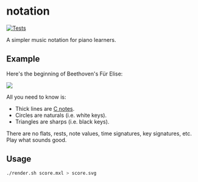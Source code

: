 
# notation

[![Tests](https://github.com/hoffa/notation/actions/workflows/build.yml/badge.svg)](https://github.com/hoffa/notation/actions/workflows/build.yml)

A simpler music notation for piano learners.

## Example

Here's the beginning of Beethoven's Für Elise:

![](https://raw.githubusercontent.com/hoffa/notation/main/media/example.svg)

All you need to know is:

- Thick lines are [C notes](https://en.wikipedia.org/wiki/C_(musical_note)).
- Circles are naturals (i.e. white keys).
- Triangles are sharps (i.e. black keys).

There are no flats, rests, note values, time signatures, key signatures, etc. Play what sounds good.

## Usage

```bash
./render.sh score.mxl > score.svg
```

